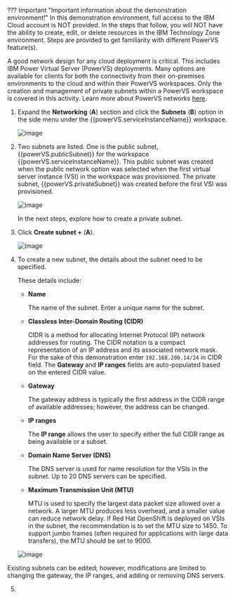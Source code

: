 ??? Important "Important information about the demonstration environment!"
    In this demonstration environment, full access to the IBM Cloud account is NOT provided. In the steps that follow, you will NOT have the ability to create, edit, or delete resources in the IBM Technology Zone environment. Steps are provided to get familiarity with different PowerVS feature(s).
    
A good network design for any cloud deployment is critical. This includes IBM Power Virtual Server (PowerVS) deployments. Many options are available for clients for both the connectivity from their on-premises environments to the cloud and within their PowerVS workspaces. Only the creation and management of private subnets within a PowerVS workspace is covered in this activity. Learn more about PowerVS networks <a href="https://cloud.ibm.com/docs/power-iaas?topic=power-iaas-network-architecture-diagrams" target="_blank">here</a>.

1. Expand the **Networking** (**A**) section and click the **Subnets** (**B**) option in the side menu under the {{powerVS.serviceInstanceName}} workspace.

    ![image](https://github.com/user-attachments/assets/e37dd944-57b8-4ff6-88b2-dec9d707413a)

2. Two subnets are listed. One is the public subnet, {{powerVS.publicSubnet}} for the workspace {{powerVS.serviceInstanceName}}. This public subnet was created when the public network option was selected when the first virtual server instance (VSI) in the workspace was provisioned. The private subnet, {{powerVS.privateSubnet}} was created before the first VSI was provisioned.

    ![image](https://github.com/user-attachments/assets/f3839d2e-482e-4fd9-89e2-c68517ccba5e)

    In the next steps, explore how to create a private subnet.

3. Click **Create subnet +** (**A**).

    ![image](https://github.com/user-attachments/assets/8e853d95-ef1a-4eb0-b918-d859025d592f)

4. To create a new subnet, the details about the subnet need to be specified. 

    These details include:

    - **Name**

      The name of the subnet. Enter a unique name for the subnet.
      
    - **Classless Inter-Domain Routing (CIDR)**

      CIDR is a method for allocating Internet Protocol (IP) network addresses for routing. The CIDR notation is a compact representation of an IP address and its associated network mask. For the sake of this demonstration enter `192.168.200.14/24` in CIDR field. The **Gateway** and **IP ranges** fields are auto-populated based on the entered CIDR value.

    - **Gateway**

      The gateway address is typically the first address in the CIDR range of available addresses; however, the address can be changed.

    - **IP ranges**
    
      The **IP range** allows the user to specify either the full CIDR range as being available or a subset.

    - **Domain Name Server (DNS)**

      The DNS server is used for name resolution for the VSIs in the subnet. Up to 20 DNS servers can be specified.

    - **Maximum Transmission Unit (MTU)**

      MTU is used to specify the largest data packet size allowed over a network. A larger MTU produces less overhead, and a smaller value can reduce network delay. If Red Hat OpenShift is deployed on VSIs in the subnet, the recommendation is to set the MTU size to 1450. To support jumbo frames (often required for applications with large data transfers), the MTU should be set to 9000.

    ![image](https://github.com/user-attachments/assets/6fcab035-3700-4bd1-ad09-abe2e66f08b9)

Existing subnets can be edited; however, modifications are limited to changing the gateway, the IP ranges, and adding or removing DNS servers.

5. 
